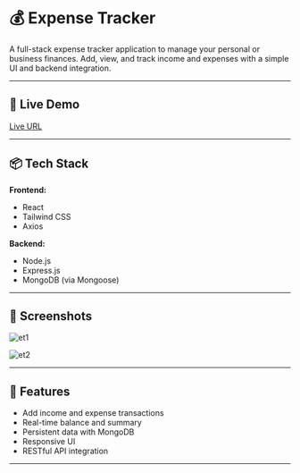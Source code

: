 # 💰 Expense Tracker

A full-stack expense tracker application to manage your personal or business finances. Add, view, and track income and expenses with a simple UI and backend integration.

---

## 🔗 Live Demo

[ Live URL]([https://your-frontend-url.com](https://expensetrackerfrontend-oled.onrender.com))  


---

## 📦 Tech Stack

**Frontend:**
- React
- Tailwind CSS 
- Axios

**Backend:**
- Node.js
- Express.js
- MongoDB (via Mongoose)

---

## 📸 Screenshots
![et1](https://github.com/user-attachments/assets/f9475c91-6ec7-40f0-b025-cbc8a2c53981)

![et2](https://github.com/user-attachments/assets/a01811cc-b8e2-42fa-b60e-81a60b939988)


---

## 🚀 Features

- Add income and expense transactions
- Real-time balance and summary
- Persistent data with MongoDB
- Responsive UI
- RESTful API integration

---

